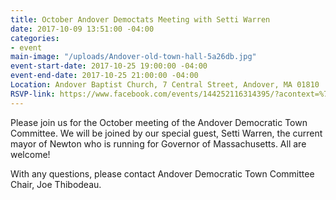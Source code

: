 ```yaml
---
title: October Andover Democtats Meeting with Setti Warren
date: 2017-10-09 13:51:00 -04:00
categories:
- event
main-image: "/uploads/Andover-old-town-hall-5a26db.jpg"
event-start-date: 2017-10-25 19:00:00 -04:00
event-end-date: 2017-10-25 21:00:00 -04:00
Location: Andover Baptist Church, 7 Central Street, Andover, MA 01810
RSVP-link: https://www.facebook.com/events/144252116314395/?acontext=%7B%22source%22%3A4%2C%22action_history%22%3A%22null%22%7D&source=4&action_history=null
---
```


Please join us for the October meeting of the Andover Democratic Town Committee. We will be joined by our special guest, Setti Warren, the current mayor of Newton who is running for Governor of Massachusetts. All are welcome!

With any questions, please contact Andover Democratic Town Committee Chair, Joe Thibodeau.